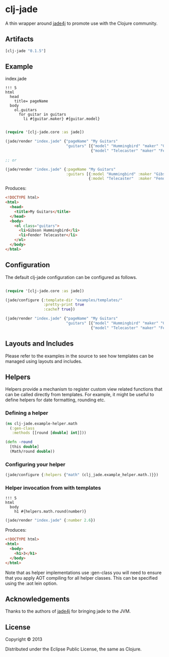 # clj-jade

A thin wrapper around [jade4j](https://github.com/neuland/jade4j) to promote use with the Clojure community.

## Artifacts

```clojure
[clj-jade "0.1.5"]
```

## Example

index.jade

```
!!! 5
html
  head
    title= pageName
  body
    ol.guitars
      for guitar in guitars
        li #{guitar.maker} #{guitar.model} 
```


```clojure

(require '[clj-jade.core :as jade])

(jade/render "index.jade" {"pageName" "My Guitars"
                           "guitars" [{"model" "Hummingbird" "maker" "Gibson"} 
                                      {"model" "Telecaster" "maker" "Fender"}]})
                                      
;; or

(jade/render "index.jade" {:pageName "My Guitars"
                           :guitars [{:model "Hummingbird" :maker "Gibson"} 
                                     {:model "Telecaster"  :maker "Fender"}]})
```

Produces:

```html
<!DOCTYPE html>
<html>
  <head>
    <title>My Guitars</title>
  </head>
  <body>
    <ol class="guitars">
      <li>Gibson Hummingbird</li>
      <li>Fender Telecaster</li>
    </ol>
  </body>
</html>
```

## Configuration 

The default clj-jade configuration can be configured as follows.

```clojure

(require '[clj-jade.core :as jade])

(jade/configure {:template-dir "examples/templates/"
                 :pretty-print true
                 :cache? true})

(jade/render "index.jade" {"pageName" "My Guitars"
                           "guitars" [{"model" "Hummingbird" "maker" "Gibson"} 
                                      {"model" "Telecaster" "maker" "Fender"}]})
```
## Layouts and Includes

Please refer to the examples in the source to see how templates can be managed using layouts and includes. 

## Helpers 

Helpers provide a mechanism to register custom view related functions that can be called directly from templates. For example, it might be useful to
define helpers for date formatting, rounding etc.

### Defining a helper

```clojure
(ns clj-jade.example-helper.math
  (:gen-class
   :methods [[round [double] int]]))

(defn -round
  [this double]
  (Math/round double))
```
### Configuring your helper

```clojure
(jade/configure {:helpers {"math" (clj_jade.example_helper.math.)}})

```

### Helper invocation from with templates

```
!!! 5
html
  body
    h1 #{helpers.math.round(number)}
```

```clojure
(jade/render "index.jade" {:number 2.6})
```

Produces:

```html
<!DOCTYPE html>
<html>
  <body>
    <h1>3</h1>
  </body>
</html>
```

Note that as helper implementations use :gen-class you will need to ensure that you apply AOT compiling for all helper classes. 
This can be specified using the :aot lein option.

## Acknowledgements

Thanks to the authors of [jade4j](https://github.com/neuland/jade4j) for bringing jade to the JVM.

## License

Copyright © 2013 

Distributed under the Eclipse Public License, the same as Clojure.
